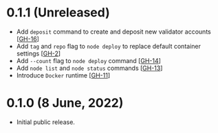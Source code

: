 
# 0.1.1 (Unreleased)

- Add `deposit` command to create and deposit new validator accounts [[GH-16](https://github.com/umbracle/eth2-validator/issues/16)]
- Add `tag` and `repo` flag to `node deploy` to replace default container settings [[GH-2](https://github.com/umbracle/eth2-validator/issues/2)]
- Add `--count` flag to `node deploy` command [[GH-14](https://github.com/umbracle/eth2-validator/issues/14)]
- Add `node list` and `node status` commands [[GH-13](https://github.com/umbracle/eth2-validator/issues/13)]
- Introduce `Docker` runtime [[GH-11](https://github.com/umbracle/eth2-validator/issues/11)]

# 0.1.0 (8 June, 2022)

- Initial public release.
